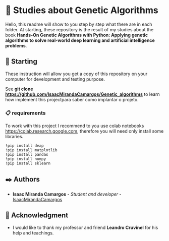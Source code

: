 

# 🧬 Studies about Genetic Algorithms

Hello, this readme will show to you step by step what there are in each folder. At starting, these repository is the result of my studies about the book <b>Hands-On Genetic Algorithms with Python: Applying genetic algorithms to solve real-world deep learning and artificial intelligence problems</b>.

## 🚀 Starting

These instruction will allow you get a copy of this repository on your computer for development and testing purpose. 

See **git clone https://github.com/IsaacMirandaCamargos/Genetic_algorithms** to learn how implement this projectpara saber como implantar o projeto.

### 📋 requirements

To work with this project I recommend to you use colab notebooks <a>https://colab.research.google.com</a>, therefore you will need only install
some libraries.

```
!pip install deap
!pip install matplotlib
!pip install pandas
!pip install numpy
!pip install sklearn
```

## ✒️ Authors


* **Isaac Miranda Camargos** - *Student and developer* - [IsaacMirandaCamargos](https://github.com/IsaacMirandaCamargos)


## 🎁 Acknowledgment

* I would like to thank my professor and friend **Leandro Cruvinel** for his help and teachings.